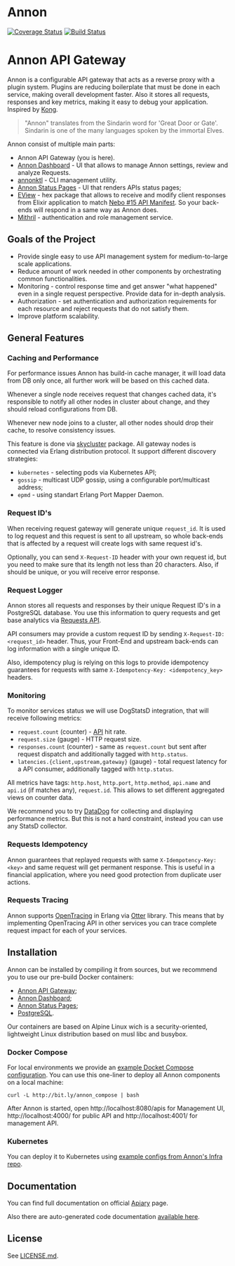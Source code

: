 # Annon

[![Coverage Status](https://coveralls.io/repos/github/Nebo15/annon.api/badge.svg?branch=master&t=y562b4)](https://coveralls.io/github/Nebo15/annon.api?branch=master) [![Build Status](https://travis-ci.org/Nebo15/annon.api.svg?branch=master)](https://travis-ci.org/Nebo15/annon.api)

# Annon API Gateway

Annon is a configurable API gateway that acts as a reverse proxy with a plugin system. Plugins are reducing boilerplate that must be done in each service, making overall development faster. Also it stores all requests, responses and key metrics, making it easy to debug your application. Inspired by [Kong](https://getkong.org/).

> "Annon" translates from the Sindarin word for 'Great Door or Gate'. Sindarin is one of the many languages spoken by the immortal Elves.

Annon consist of multiple main parts:

- Annon API Gateway (you is here).
- [Annon Dashboard](https://github.com/Nebo15/annon.web) - UI that allows to manage Annon settings, review and analyze Requests.
- [annonktl](https://github.com/Nebo15/annon.ktl) - CLI management utility.
- [Annon Status Pages](https://github.com/Nebo15/annon.status.web) - UI that renders APIs status pages;
- [EView](https://hex.pm/packages/eview) - hex package that allows to receive and modify client responses from Elixir application to match [Nebo #15 API Manifest](http://docs.apimanifest.apiary.io/). So your back-ends will respond in a same way as Annon does.
- [Mithril](https://github.com/Nebo15/mithril.api) - authentication and role management service.

## Goals of the Project

- Provide single easy to use API management system for medium-to-large scale applications.
- Reduce amount of work needed in other components by orchestrating common functionalities.
- Monitoring - control response time and get answer "what happened" even in a single request perspective. Provide data for in-depth analysis.
- Authorization - set authentication and authorization requirements for each resource and reject requests that do not satisfy them.
- Improve platform scalability.

## General Features

### Caching and Performance

For performance issues Annon has build-in cache manager, it will load data from DB only once, all further work will be based on this cached data.

Whenever a single node receives request that changes cached data, it's responsible to notify all other nodes in cluster about change, and they should reload configurations from DB.

Whenever new node joins to a cluster, all other nodes should drop their cache, to resolve consistency issues.

This feature is done via [skycluster](https://github.com/Nebo15/skycluster) package. All gateway nodes is connected via Erlang distribution protocol.
It support different discovery strategies:

- `kubernetes` - selecting pods via Kubernetes API;
- `gossip` - multicast UDP gossip, using a configurable port/multicast address;
- `epmd` - using standart Erlang Port Mapper Daemon.

### Request ID's

When receiving request gateway will generate unique `request_id`. It is used to log request and this request is sent to all upstream, so whole back-ends that is affected by a request will create logs with same request id's.

Optionally, you can send `X-Request-ID` header with your own request id, but you need to make sure that its length not less than 20 characters. Also, if should be unique, or you will receive error response.

### Request Logger

Annon stores all requests and responses by their unique Request ID's in a PostgreSQL database. You use this information to query requests and get base analytics via [Requests API](#reference/requests/collection/get-all-requests).

API consumers may provide a custom request ID by sending `X-Request-ID: <request_id>` header. Thus, your Front-End and upstream back-ends can log information with a single unique ID.

Also, idempotency plug is relying on this logs to provide idempotency guarantees for requests with same `X-Idempotency-Key: <idempotency_key>` headers.

### Monitoring

To monitor services status we will use DogStatsD integration, that will receive following metrics:

- `request.count` (counter) - [API](#reference/apis) hit rate.
- `request.size` (gauge) - HTTP request size.
- `responses.count` (counter) - same as `request.count` but sent after request dispatch and additionally tagged with `http.status`.
- `latencies.{client,upstream,gateway}` (gauge) - total request latency for a API consumer, additionally tagged with `http.status`.

All metrics have tags: `http.host`, `http.port`, `http.method`, `api.name` and `api.id` (if matches any), `request.id`. This allows to set different aggregated views on counter data.

We recommend you to try [DataDog](https://www.datadoghq.com/) for collecting and displaying performance metrics. But this is not a hard constraint, instead you can use any StatsD collector.

### Requests Idempotency

Annon guarantees that replayed requests with same `X-Idempotency-Key: <key>` and same request will get permanent response. This is useful in a financial application, where you need good protection from duplicate user actions.

### Requests Tracing

Annon supports [OpenTracing](http://opentracing.io/) in Erlang via [Otter](https://github.com/Bluehouse-Technology/otter) library. This means that by implementing OpenTracing API in other services you can trace complete request impact for each of your services.

## Installation

Annon can be installed by compiling it from sources, but we recommend you to use our pre-build Docker containers:

- [Annon API Gateway](https://hub.docker.com/r/nebo15/annon_api/);
- [Annon Dashboard](https://hub.docker.com/r/nebo15/annon.web/);
- [Annon Status Pages](https://hub.docker.com/r/nebo15/annon.status.web/);
- [PostgreSQL](https://hub.docker.com/r/nebo15/alpine-postgres/).

Our containers are based on Alpine Linux wich is a security-oriented, lightweight Linux distribution based on musl libc and busybox.

### Docker Compose

For local environments we provide an [example Docket Compose configuration](https://github.com/Nebo15/annon.infra/tree/master/docker-compose). You can use this one-liner to deploy all Annon components on a local machine:

`curl -L http://bit.ly/annon_compose | bash`
  
After Annon is started, open http://localhost:8080/apis for Management UI, http://localhost:4000/ for public API and http://localhost:4001/ for management API.

### Kubernetes

You can deploy it to Kubernetes using [example configs from Annon's Infra repo](https://github.com/Nebo15/annon.infra/blob/master/kubernetes).

## Documentation

You can find full documentation on official [Apiary](http://docs.annon.apiary.io/) page.

Also there are auto-generated code documentation [available here](https://nebo15.github.io/annon.api/api-reference.html#content).

## License

See [LICENSE.md](LICENSE.md).
